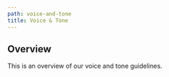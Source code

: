 ```yaml
---
path: voice-and-tone
title: Voice & Tone
---
```

## Overview

This is an overview of our voice and tone guidelines.
